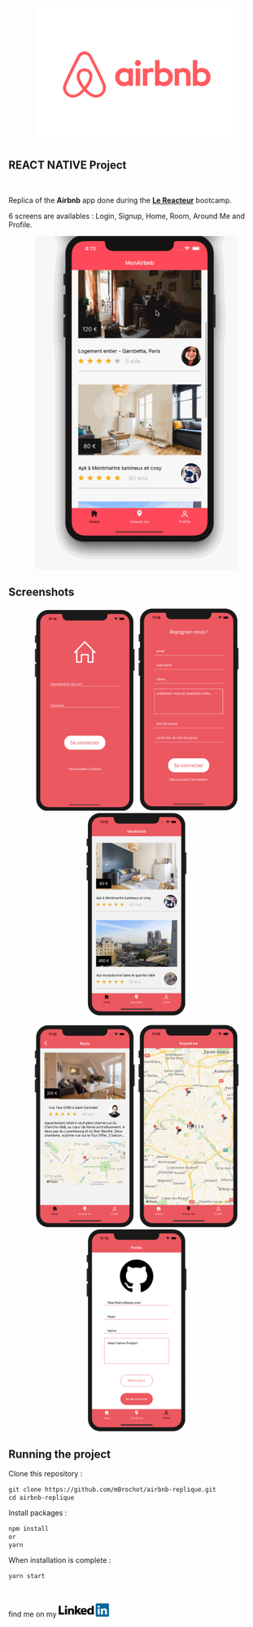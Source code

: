 <p align="center">
<img img width="400"
  src="https://github.com/mBrochot/airbnb-replique/blob/master/preview/airbnb-logo.png">
</p>

## REACT NATIVE Project

<br/>

Replica of the **Airbnb** app done during the **[Le Reacteur](https://www.lereacteur.io/)** bootcamp.

6 screens are availables : Login, Signup, Home, Room, Around Me and Profile.

<p align="center">
<img img width="400"
  src="https://github.com/mBrochot/airbnb-replique/blob/master/preview/airbnb.gif">
</p>

## Screenshots

<p align="center">
	<img img width="200"
  src="https://github.com/mBrochot/airbnb-replique/blob/master/preview/capture1.png">
	<img img width="200"
  src="https://github.com/mBrochot/airbnb-replique/blob/master/preview/capture2.png">
  <img img width="200"
  src="https://github.com/mBrochot/airbnb-replique/blob/master/preview/capture3.png">  
</p>
<p align="center">
<img img width="200"
  src="https://github.com/mBrochot/airbnb-replique/blob/master/preview/capture4.png">
  <img img width="200"
  src="https://github.com/mBrochot/airbnb-replique/blob/master/preview/capture5.png">
  <img img width="200"
  src="https://github.com/mBrochot/airbnb-replique/blob/master/preview/capture6.png">
</p>

## Running the project

Clone this repository :

```
git clone https://github.com/mBrochot/airbnb-replique.git
cd airbnb-replique
```

Install packages :

```
npm install
or
yarn
```

When installation is complete :

```bash
yarn start
```

<br/>

find me on my
<a href="https://www.linkedin.com/in/mathieu-brochot/"><img img width="100"
  src="https://github.com/mBrochot/airbnb-replique/blob/master/preview/linkedIn.png"></a>
